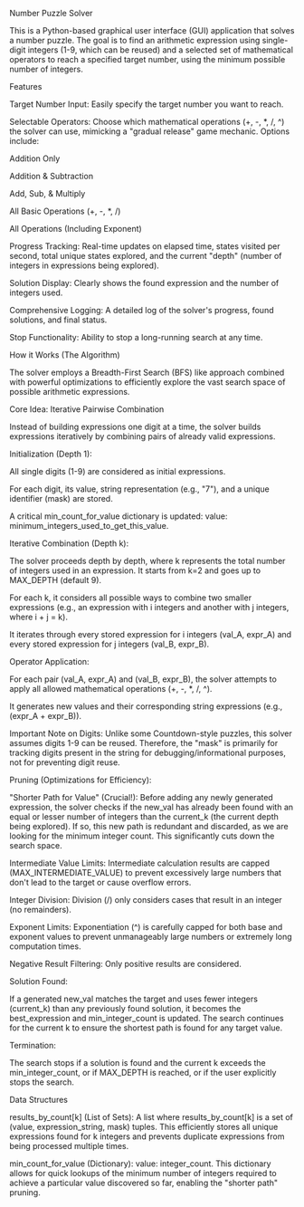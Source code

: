 Number Puzzle Solver

This is a Python-based graphical user interface (GUI) application that solves a number puzzle. The goal is to find an arithmetic expression using single-digit integers (1-9, which can be reused) and a selected set of mathematical operators to reach a specified target number, using the minimum possible number of integers.

Features

  Target Number Input: Easily specify the target number you want to reach.

  Selectable Operators: Choose which mathematical operations (+, -, *, /, ^) the solver can use, mimicking a "gradual release" game mechanic. Options include:

  Addition Only

  Addition & Subtraction

  Add, Sub, & Multiply

  All Basic Operations (+, -, *, /)

  All Operations (Including Exponent)

  Progress Tracking: Real-time updates on elapsed time, states visited per second, total unique states explored, and the current "depth" (number of integers in expressions being explored).

  Solution Display: Clearly shows the found expression and the number of integers used.

  Comprehensive Logging: A detailed log of the solver's progress, found solutions, and final status.

  Stop Functionality: Ability to stop a long-running search at any time.

How it Works (The Algorithm)

The solver employs a Breadth-First Search (BFS) like approach combined with powerful optimizations to efficiently explore the vast search space of possible arithmetic expressions.

Core Idea: Iterative Pairwise Combination

Instead of building expressions one digit at a time, the solver builds expressions iteratively by combining pairs of already valid expressions.

Initialization (Depth 1):

  All single digits (1-9) are considered as initial expressions.

  For each digit, its value, string representation (e.g., "7"), and a unique identifier (mask) are stored.

  A critical min_count_for_value dictionary is updated: value: minimum_integers_used_to_get_this_value.

Iterative Combination (Depth k):

  The solver proceeds depth by depth, where k represents the total number of integers used in an expression. It starts from k=2 and goes up to MAX_DEPTH (default 9).

  For each k, it considers all possible ways to combine two smaller expressions (e.g., an expression with i integers and another with j integers, where i + j = k).

  It iterates through every stored expression for i integers (val_A, expr_A) and every stored expression for j integers (val_B, expr_B).

Operator Application:

  For each pair (val_A, expr_A) and (val_B, expr_B), the solver attempts to apply all allowed mathematical operations (+, -, *, /, ^).

  It generates new values and their corresponding string expressions (e.g., (expr_A + expr_B)).

  Important Note on Digits: Unlike some Countdown-style puzzles, this solver assumes digits 1-9 can be reused. Therefore, the "mask" is primarily for tracking digits present in the string for debugging/informational purposes, not for preventing digit reuse.

Pruning (Optimizations for Efficiency):

  "Shorter Path for Value" (Crucial!): Before adding any newly generated expression, the solver checks if the new_val has already been found with an equal or lesser number of integers than the current_k (the current depth being explored). If so, this new path is redundant and discarded, as we are looking for the minimum integer count. This significantly cuts down the search space.

  Intermediate Value Limits: Intermediate calculation results are capped (MAX_INTERMEDIATE_VALUE) to prevent excessively large numbers that don't lead to the target or cause overflow errors.

  Integer Division: Division (/) only considers cases that result in an integer (no remainders).

  Exponent Limits: Exponentiation (^) is carefully capped for both base and exponent values to prevent unmanageably large numbers or extremely long computation times.

  Negative Result Filtering: Only positive results are considered.

Solution Found:

  If a generated new_val matches the target and uses fewer integers (current_k) than any previously found solution, it becomes the best_expression and min_integer_count is updated. The search continues for the current k to ensure the shortest path is found for any target value.

Termination:

  The search stops if a solution is found and the current k exceeds the min_integer_count, or if MAX_DEPTH is reached, or if the user explicitly stops the search.

Data Structures

  results_by_count[k] (List of Sets): A list where results_by_count[k] is a set of (value, expression_string, mask) tuples. This efficiently stores all unique expressions found for k integers and prevents duplicate expressions from being processed multiple times.

  min_count_for_value (Dictionary): value: integer_count. This dictionary allows for quick lookups of the minimum number of integers required to achieve a particular value discovered so far, enabling the "shorter path" pruning.
